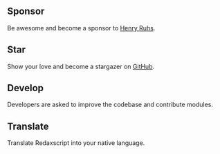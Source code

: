 Sponsor
-------

Be awesome and become a sponsor to [Henry Ruhs](https://github.com/sponsors/redaxmedia).


Star
----

Show your love and become a stargazer on [GitHub](https://github.com/redaxscript/redaxscript).


Develop
-------

Developers are asked to improve the codebase and contribute modules.


Translate
---------

Translate Redaxscript into your native language.
